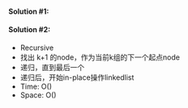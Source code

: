 #### Solution #1:

#### Solution #2:
* Recursive
* 找出 k+1 的node，作为当前k组的下一个起点node
* 递归，直到最后一个
* 递归后，开始in-place操作linkedlist
* Time: O()
* Space: O()
